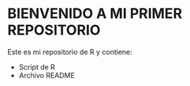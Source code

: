 # BIENVENIDO A MI PRIMER REPOSITORIO
Este es mi repositorio de R y contiene:

- Script de R
- Archivo README